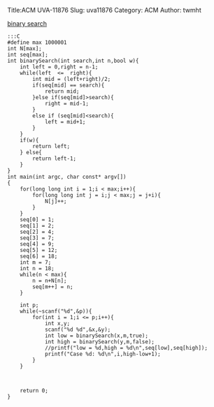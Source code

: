 Title:ACM UVA-11876
Slug: uva11876
Category: ACM
Author: twmht

[binary search](http://luckycat.kshs.kh.edu.tw/homework/q11876.htm)

    :::C
    #define max 1000001
    int N[max];
    int seq[max];
    int binarySearch(int search,int n,bool w){
        int left = 0,right = n-1;
        while(left  <=  right){
            int mid = (left+right)/2;
            if(seq[mid] == search){
                return mid;
            }else if(seq[mid]>search){
                right = mid-1;
            }
            else if (seq[mid]<search){
                left = mid+1;
            }
        }
        if(w){
            return left;
        } else{
            return left-1;
        }
    }
    int main(int argc, char const* argv[])
    {
        for(long long int i = 1;i < max;i++){
            for(long long int j = i;j < max;j = j+i){
                N[j]++;
            }
        }
        seq[0] = 1;
        seq[1] = 2;
        seq[2] = 4;
        seq[3] = 7;
        seq[4] = 9;
        seq[5] = 12;
        seq[6] = 18;
        int m = 7;
        int n = 18;
        while(n < max){
            n = n+N[n];
            seq[m++] = n;
        }

        int p;
        while(~scanf("%d",&p)){
            for(int i = 1;i <= p;i++){
                int x,y;
                scanf("%d %d",&x,&y);
                int low = binarySearch(x,m,true);
                int high = binarySearch(y,m,false);
                //printf("low = %d,high = %d\n",seq[low],seq[high]);
                printf("Case %d: %d\n",i,high-low+1);
            }
        }



        return 0;
    }

